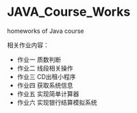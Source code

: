 # JAVA_Course_Works
homeworks of Java course

相关作业内容：
- 作业一 质数判断
- 作业二 线段相关操作
- 作业三 CD出租小程序
- 作业四 获取系统信息
- 作业五 实现简单计算器
- 作业六 实现银行结算模拟系统
